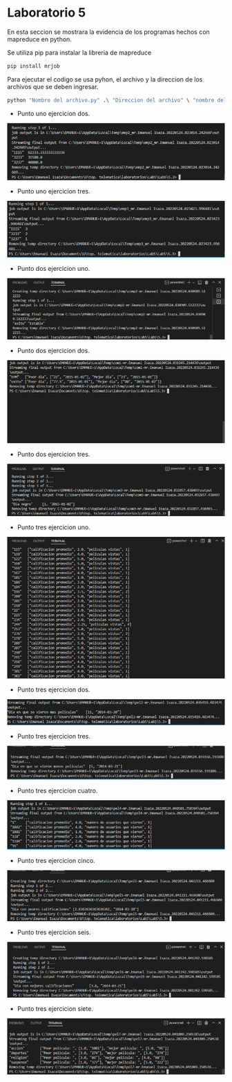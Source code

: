 # Laboratorio 5

En esta seccion se mostrara la evidencia de los programas hechos con mapreduce en python.

Se utiliza pip para instalar la libreria de mapreduce

```bash
pip install mrjob
```
Para ejecutar el codigo se usa pyhon, el archivo y la direccion de los archivos que se deben ingresar.

```bash
python "Nombre del archivo.py" .\ "Direccion del archivo" \ "nombre del archivo.txt"
```

* Punto uno ejercicion dos. 

![lab5](https://github.com/eisazav/top.Telematica-/blob/f149f79bb69425e9b2a2ecd582daaf4df0ad42ed/Lab5/5.3/cap1.PNG)

* Punto uno ejercicion tres.

![lab5](https://github.com/eisazav/top.Telematica-/blob/f149f79bb69425e9b2a2ecd582daaf4df0ad42ed/Lab5/5.3/cap2.PNG)

* Punto dos ejercicion uno.

![lab5](https://github.com/eisazav/top.Telematica-/blob/f149f79bb69425e9b2a2ecd582daaf4df0ad42ed/Lab5/5.3/cap3.PNG)

* Punto dos ejercicion dos.

![lab5](https://github.com/eisazav/top.Telematica-/blob/f149f79bb69425e9b2a2ecd582daaf4df0ad42ed/Lab5/5.3/cap4.PNG)

* Punto dos ejercicion tres.

![lab5](https://github.com/eisazav/top.Telematica-/blob/f149f79bb69425e9b2a2ecd582daaf4df0ad42ed/Lab5/5.3/cap5.PNG)

* Punto tres ejercicion uno.

![lab5](https://github.com/eisazav/top.Telematica-/blob/f149f79bb69425e9b2a2ecd582daaf4df0ad42ed/Lab5/5.3/cap6.PNG)

* Punto tres ejercicion dos.

![lab5](https://github.com/eisazav/top.Telematica-/blob/f149f79bb69425e9b2a2ecd582daaf4df0ad42ed/Lab5/5.3/cap7.PNG)

* Punto tres ejercicion tres.

![lab5](https://github.com/eisazav/top.Telematica-/blob/f149f79bb69425e9b2a2ecd582daaf4df0ad42ed/Lab5/5.3/cap8.PNG)

* Punto tres ejercicion cuatro.

![lab5](https://github.com/eisazav/top.Telematica-/blob/f149f79bb69425e9b2a2ecd582daaf4df0ad42ed/Lab5/5.3/cap9.PNG)

* Punto tres ejercicion cinco.

![lab5](https://github.com/eisazav/top.Telematica-/blob/f149f79bb69425e9b2a2ecd582daaf4df0ad42ed/Lab5/5.3/cap10.PNG)

* Punto tres ejercicion seis.

![lab5](https://github.com/eisazav/top.Telematica-/blob/f149f79bb69425e9b2a2ecd582daaf4df0ad42ed/Lab5/5.3/cap11.PNG)

* Punto tres ejercicion siete.

![lab5](https://github.com/eisazav/top.Telematica-/blob/f149f79bb69425e9b2a2ecd582daaf4df0ad42ed/Lab5/5.3/captura%2012.PNG)
